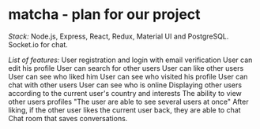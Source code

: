 # matcha - plan for our project 

*Stack:*
Node.js, Express, React, Redux, Material UI and PostgreSQL.
Socket.io for chat.

*List of features:*
User registration and login with email verification
User can edit his profile
User can search for other users
User can like other users
User can see who liked him
User can see who visited his profile
User can chat with other users
User can see who is online
Displaying other users according to the current user's country and interests
The ability to view other users profiles "The user are able to see several users at once"
After liking, if the other user likes the current user back, they are able to chat
Chat room that saves conversations.

